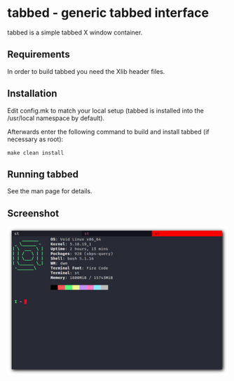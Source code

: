 # tabbed - generic tabbed interface

tabbed is a simple tabbed X window container.

## Requirements

In order to build tabbed you need the Xlib header files.

## Installation

Edit config.mk to match your local setup (tabbed is installed into
the /usr/local namespace by default).

Afterwards enter the following command to build and install tabbed
(if necessary as root):

    make clean install

## Running tabbed

See the man page for details.

## Screenshot

![tabbed-shot](tabbed.png)

